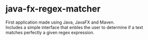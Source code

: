 # java-fx-regex-matcher

First application made using Java, JavaFX and Maven.  
Includes a simple interface that enbles the user to determine if a text matches perfectly a given regex expression.